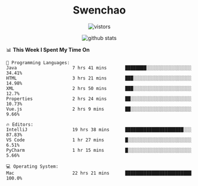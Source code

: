 <h1 align="center">Swenchao</h3>

<p align="center">
  <img src="https://visitor-badge.glitch.me/badge?page_id=Swenchao" alt="vistors" />
</p>

<p align="center">
  <img src="https://github-readme-stats.vercel.app/api?username=Swenchao&count_private=true&show_icons=true&theme=vue-dark&hide_title=true" alt="github stats" />
</p>

<!--START_SECTION:waka-->
📊 **This Week I Spent My Time On** 

```text
💬 Programming Languages: 
Java                     7 hrs 41 mins       ████████░░░░░░░░░░░░░░░░░   34.41% 
HTML                     3 hrs 21 mins       ███░░░░░░░░░░░░░░░░░░░░░░   14.98% 
XML                      2 hrs 50 mins       ███░░░░░░░░░░░░░░░░░░░░░░   12.7% 
Properties               2 hrs 24 mins       ██░░░░░░░░░░░░░░░░░░░░░░░   10.73% 
Vue.js                   2 hrs 9 mins        ██░░░░░░░░░░░░░░░░░░░░░░░   9.66%

🔥 Editors: 
IntelliJ                 19 hrs 38 mins      ██████████████████████░░░   87.83% 
VS Code                  1 hr 27 mins        █░░░░░░░░░░░░░░░░░░░░░░░░   6.51% 
PyCharm                  1 hr 15 mins        █░░░░░░░░░░░░░░░░░░░░░░░░   5.66%

💻 Operating System: 
Mac                      22 hrs 21 mins      █████████████████████████   100.0%

```


<!--END_SECTION:waka-->
